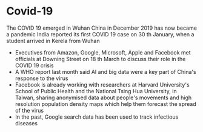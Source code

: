 # Covid-19
The COVID 19 emerged in Wuhan China in December 2019 has now became a pandemic India reported its first COVID 19 case on 30 th January, when a student arrived in Kerela from Wuhan

- Executives from Amazon, Google, Microsoft, Apple and Facebook met
officials at Downing Street on 18 th March to discuss their role in the
COVID 19 crisis
- A WHO report last month said AI and big data were a key part of China's
response to the virus
- Facebook is already working with researchers at Harvard University's
School of Public Health and the National Tsing Hua University, in Taiwan,
sharing anonymised data about people's movements and high
resolution population density maps which help them forecast the
spread of the virus
- In the past, Google search data has been used to track infectious diseases
